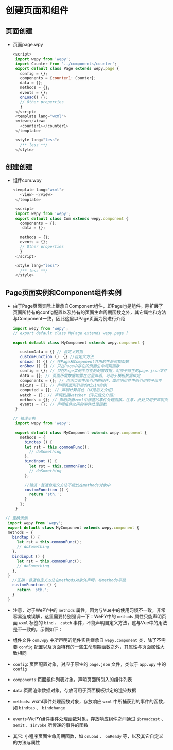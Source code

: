 # 创建页面和组件

## 页面创建

- 页面page.wpy

    ```js
    <script>
     import wepy from 'wepy';
     import Counter from '../components/counter';
     export default class Page extends wepy.page {
       config = {};
       components = {counter1: Counter};
       data = {};
       methods = {};
       events = {};
       onLoad() {};
       // Other properties
       }
     </script>
     <template lang="wxml">
     <view></view>
       <counter1></counter1>
     </template>

     <style lang="less">
       /** less **/
     </style>

    ```

## 创建创建

- 组件com.wpy

    ```js
    <template lang="wxml">
       <view> </view>
     </template>

     <script>
     import wepy from 'wepy';
     export default class Com extends wepy.component {
       components = {};
        data = {};

       methods = {};
       events = {};
       // Other properties
       }
     </script>

     <style lang="less">
       /** less **/
     </style>

    ```

## Page页面实例和Component组件实例

- 由于Page页面实际上继承自Component组件，即Page也是组件。除扩展了页面所特有的config配置以及特有的页面生命周期函数之外，其它属性和方法与Component一致，因此这里以Page页面为例进行介绍

    ```js
    import wepy from 'wepy';
    // export default class MyPage extends wepy.page {

    export default class MyComponent extends wepy.component {

       customData = {} // 自定义数据
       customFunction ()　{} //自定义方法
       onLoad () {} // 在Page和Component共用的生命周期函数
       onShow () {} // 只在Page中存在的页面生命周期函数
       config = {}; // 只在Page实例中存在的配置数据，对应于原生的page.json文件
       data = {}; // 页面所需数据均需在这里声明，可用于模板数据绑定
       components = {}; // 声明页面中所引用的组件，或声明组件中所引用的子组件
       mixins = []; // 声明页面所引用的Mixin实例
       computed = {}; // 声明计算属性（详见后文介绍）
       watch = {}; // 声明数据watcher（详见后文介绍）
       methods = {}; // 声明页面wxml中标签的事件处理函数。注意，此处只用于声明页面wxml中标签的bind、catch事件，自定义方法需以自定义方法的方式声明
       events = {}; // 声明组件之间的事件处理函数
     }

    ```

    ```js
    // 错误示例
     import wepy from 'wepy';

     export default class MyComponent extends wepy.component {
       methods = {
         bindtap () {
         let rst = this.commonFunc();
           // doSomething
         },
         bindinput () {
           let rst = this.commonFunc();
           // doSomething
         },

         //错误：普通自定义方法不能放在methods对象中
         customFunction () {
           return 'sth.';
         }
       };
     }

    ```

```js
// 正确示例
 import wepy from 'wepy';
 export default class MyComponent extends wepy.component {
 methods = {
   bindtap () {
     let rst = this.commonFunc();
     // doSomething
   },
   bindinput () {
     let rst = this.commonFunc();
     // doSomething
   },
 }
   //正确：普通自定义方法在methods对象外声明，与methods平级
   customFunction () {
     return 'sth.';
   }
 }

```

- 注意，对于WePY中的 `methods` 属性，因为与Vue中的使用习惯不一致，非常容易造成误解，这里需要特别强调一下：WePY中的 `methods` 属性只能声明页面 `wxml` 标签的 `bind` 、 `catch` 事件，不能声明自定义方法，这与Vue中的用法是不一致的。示例如下：

- 组件文件 `com.wpy` 中所声明的组件实例继承自 `wepy.component` 类，除了不需要 `config` 配置以及页面特有的一些生命周期函数之外，其属性与页面属性大致相同

- `config`: 页面配置对象，对应于原生的 `page.json` 文件，类似于 `app.wpy` 中的 `config`

- `components`:页面组件列表对象，声明页面所引入的组件列表

- `data`:页面渲染数据对象，存放可用于页面模板绑定的渲染数据

- `methods`: wxml事件处理函数对象，存放响应 `wxml` 中所捕获到的事件的函数，如 `bindtap` 、 `bindchange`

- `events`:WePY组件事件处理函数对象，存放响应组件之间通过 `$broadcast` 、`$emit` 、`$invoke` 所传递的事件的函数

- 其它: 小程序页面生命周期函数，如 `onLoad` 、 `onReady` 等，以及其它自定义的方法与属性

